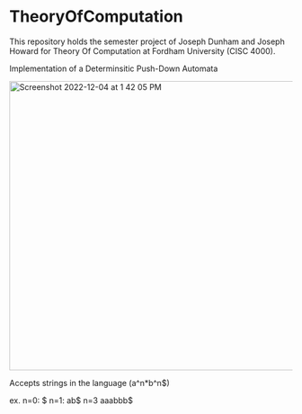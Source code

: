 # TheoryOfComputation
This repository holds the semester project of Joseph Dunham and Joseph Howard for Theory Of Computation at Fordham University (CISC 4000). 

Implementation of a Determinsitic Push-Down Automata

<img width="514" alt="Screenshot 2022-12-04 at 1 42 05 PM" src="https://user-images.githubusercontent.com/70383367/206243245-139594d1-7770-4037-995f-352b7169cb96.png">


Accepts strings in the language (a^n*b^n$)

ex.
n=0: $
n=1: ab$
n=3 aaabbb$

